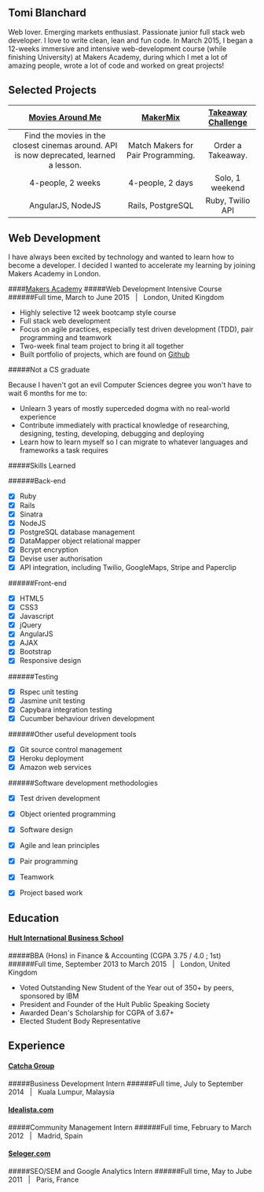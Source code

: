 ## Tomi Blanchard

Web lover. Emerging markets enthusiast. Passionate junior full stack web developer. I love to write clean, lean and fun code. In March 2015, I began a 12-weeks immersive and intensive web-development course (while finishing University) at Makers Academy, during which I met a lot of amazing people, wrote a lot of code and worked on great projects!

Selected Projects
---------------

| [Movies Around Me](https://github.com/MoviesAroundMe/MoviesAroundMe2) | [MakerMix](https://github.com/Makermix/pair_helper) | [Takeaway Challenge](https://github.com/Tomiblanchard/takeaway-challenge) |
| :---: | :---: | :---: |
| Find the movies in the closest cinemas around. API is now deprecated, learned a lesson. | Match Makers for Pair Programming. | Order a Takeaway. |
| 4-people, 2 weeks | 4-people, 2 days | Solo, 1 weekend |
| AngularJS, NodeJS | Rails, PostgreSQL | Ruby, Twilio API |


Web Development
----------------

I have always been excited by technology and wanted to learn how to become a developer. I decided I wanted to accelerate my learning by joining Makers Academy in London.

####[Makers Academy](https://www.makersacademy.com)
#####Web Development Intensive Course
######Full time, March to June 2015 &nbsp; | &nbsp; London, United Kingdom
- Highly selective 12 week bootcamp style course
- Full stack web development
- Focus on agile practices, especially test driven development (TDD), pair programming and teamwork
- Two-week final team project to bring it all together
- Built portfolio of projects, which are found on [Github](https://github.com/Tomiblanchard)

#####Not a CS graduate

Because I haven't got an evil Computer Sciences degree you won't have to wait 6 months for me to:

- Unlearn 3 years of mostly superceded dogma with no real-world experience  
- Contribute immediately with practical knowledge of researching, designing, testing, developing, debugging and deploying  
- Learn how to learn myself so I can migrate to whatever languages and frameworks a task requires

#####Skills Learned

######Back-end
- [x] Ruby
- [x] Rails 
- [x] Sinatra
- [x] NodeJS
- [x] PostgreSQL database management
- [x] DataMapper object relational mapper
- [x] Bcrypt encryption
- [x] Devise user authorisation
- [x] API integration, including Twilio, GoogleMaps, Stripe and Paperclip

######Front-end
- [x] HTML5
- [x] CSS3
- [x] Javascript
- [x] jQuery
- [x] AngularJS
- [x] AJAX
- [x] Bootstrap
- [x] Responsive design

######Testing 
- [x] Rspec unit testing
- [x] Jasmine unit testing
- [x] Capybara integration testing
- [x] Cucumber behaviour driven development

######Other useful development tools
- [x] Git source control management
- [x] Heroku deployment
- [x] Amazon web services

######Software development methodologies
- [x] Test driven development
- [x] Object oriented programming
- [x] Software design 
- [x] Agile and lean principles
- [x] Pair programming
- [x] Teamwork
- [x] Project based work




## Education

#### [Hult International Business School](http://www.hult.edu/)
#####BBA (Hons) in Finance & Accounting (CGPA 3.75 / 4.0 ; 1st)
######Full time, September 2013 to March 2015 &nbsp; | &nbsp; London, United Kingdom

- Voted Outstanding New Student of the Year out of 350+ by peers, sponsored by IBM
- President and Founder of the Hult Public Speaking Society
- Awarded Dean's Scholarship for CGPA of 3.67+
- Elected Student Body Representative

## Experience

#### [Catcha Group](https://en.wikipedia.org/wiki/Catcha_Group)
#####Business Development Intern
######Full time, July to September 2014 &nbsp; | &nbsp; Kuala Lumpur, Malaysia 

#### [Idealista.com](http://www.idealista.com)
#####Community Management Intern
######Full time, February to March 2012 &nbsp; | &nbsp; Madrid, Spain 

#### [Seloger.com](http://www.seloger.com/)
#####SEO/SEM and Google Analytics Intern
######Full time, May to Jube 2011 &nbsp; | &nbsp; Paris, France
